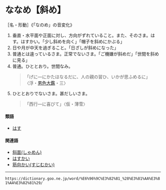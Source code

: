 # ななめ【斜め】

［名・形動］《「なのめ」の音変化》

1. 垂直・水平面や正面に対し、方向がずれていること。また、そのさま。はす。はすかい。「少し斜めを向く」「帽子を斜めにかぶる」
2. 日や月が中天を過ぎること。「日ざしが斜めになった」
3. 普通とは違っているさま。正常でないさま。「ご機嫌が斜めだ」「世間を斜めに見る」
4. 普通。ひととおり。世間なみ。
    >「げに―にかたほなるだに、人の親の習ひ、いかが思ふめるに」〈浮・[男色大鑑](https://dictionary.goo.ne.jp/word/%E7%94%B7%E8%89%B2%E5%A4%A7%E9%91%91/#jn-165782)・三〉
5. ひととおりでないさま。甚だしいさま。
    >「西行―に喜びて」〈仮・薄雪〉
        

#### 類語

-   [はす](https://dictionary.goo.ne.jp/word/%E6%96%9C_%28%E3%81%AF%E3%81%99%29/#jn-176240)

#### 関連語

-   [斜面(しゃめん)](https://dictionary.goo.ne.jp/word/%E6%96%9C%E9%9D%A2/#jn-102708)
-   [はすかい](https://dictionary.goo.ne.jp/word/%E6%96%9C%E4%BA%A4%E3%81%84/#jn-176283)
-   [筋向かい(すじむかい)](https://dictionary.goo.ne.jp/word/%E7%AD%8B%E5%90%91%E3%81%84/#jn-118244)

---
`https://dictionary.goo.ne.jp/word/%E6%96%9C%E3%82%81_%28%E3%81%AA%E3%81%AA%E3%82%81%29/`